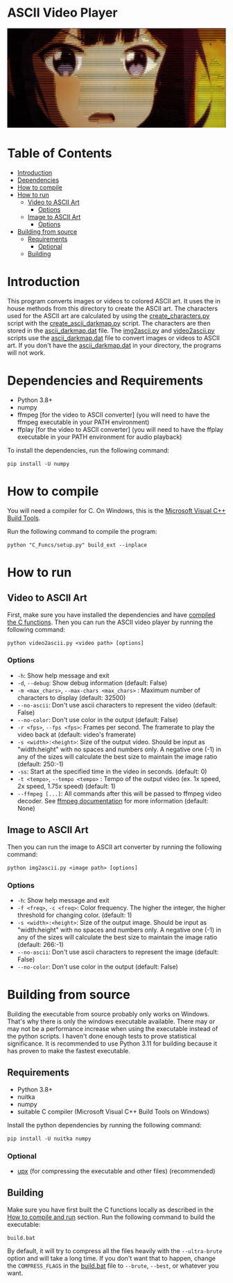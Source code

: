 # ASCII Video Player

![Sample Image](Images/image.png)

# Table of Contents
- [Introduction](#introduction)
- [Dependencies](#dependencies)
- [How to compile](#how-to-compile)
- [How to run](#how-to-run)
  - [Video to ASCII Art](#video-to-ascii-art)
    - [Options](#options)
  - [Image to ASCII Art](#image-to-ascii-art)
    - [Options](#options-1)
- [Building from source](#building-from-source)
  - [Requirements](#requirements)
    - [Optional](#optional)
  - [Building](#building)


# Introduction
This program converts images or videos to colored ASCII art. It uses the in house methods from this directory to create the ASCII art. The characters used for the ASCII art are calculated by using the [create_characters.py](create_characters.py) script with the [create_ascii_darkmap.py](create_ascii_darkmap.py) script. The characters are then stored in the [ascii_darkmap.dat](ascii_darkmap.dat) file. The [img2ascii.py](img2ascii.py) and [video2ascii.py](video2ascii.py) scripts use the [ascii_darkmap.dat](ascii_darkmap.dat) file to convert images or videos to ASCII art. If you don't have the [ascii_darkmap.dat](ascii_darkmap.dat) in your directory, the programs will not work.

# Dependencies and Requirements
- Python 3.8+
- numpy
- ffmpeg [for the video to ASCII converter] (you will need to have the ffmpeg executable in your PATH environment)
- ffplay [for the video to ASCII converter] (you will need to have the ffplay executable in your PATH environment for audio playback)

To install the dependencies, run the following command:
```shell
pip install -U numpy
```

# How to compile
You will need a compiler for C. On Windows, this is the [Microsoft Visual C++ Build Tools](https://visualstudio.microsoft.com/visual-cpp-build-tools/).

Run the following command to compile the program:
```shell
python "C_Funcs/setup.py" build_ext --inplace
```

# How to run

## Video to ASCII Art
First, make sure you have installed the dependencies and have [compiled the C functions](#how-to-compile).
Then you can run the ASCII video player by running the following command:
```shell
python video2ascii.py <video path> [options]
```

### Options
- `-h`: Show help message and exit
- `-d`, `--debug`: Show debug information (default: False)
- `-m <max_chars>`, `--max-chars <max_chars>` : Maximum number of characters to display (default: 32500)
- `--no-ascii`: Don't use ascii characters to represent the video (default: False)
- `--no-color`: Don't use color in the output (default: False)
- `-r <fps>`, `--fps <fps>`: Frames per second. The framerate to play the video back at (default: video's framerate)
- `-s <width>:<height>`: Size of the output video. Should be input as "width:height" with no spaces and numbers only. A negative one (-1) in any of the sizes will calculate the best size to maintain the image ratio (default: 250:-1)
- `-ss`: Start at the specified time in the video in seconds. (default: 0)
- `-t <tempo>`, `--tempo <tempo>` : Tempo of the output video (ex. 1x speed, 2x speed, 1.75x speed) (default: 1)
- `--ffmpeg [...]`: All commands after this will be passed to ffmpeg video decoder. See [ffmpeg documentation](https://ffmpeg.org/ffmpeg.html) for more information (default: None)

## Image to ASCII Art
Then you can run the image to ASCII art converter by running the following command:
```shell
python img2ascii.py <image path> [options]
```

### Options
- `-h`: Show help message and exit
- `-f <freq>`, `-c <freq>`: Color frequency. The higher the integer, the higher threshold for changing color. (default: 1)
- `-s <width>:<height>`: Size of the output image. Should be input as "width:height" with no spaces and numbers only. A negative one (-1) in any of the sizes will calculate the best size to maintain the image ratio (default: 266:-1)
- `--no-ascii`: Don't use ascii characters to represent the image (default: False)
- `--no-color`: Don't use color in the output (default: False)

# Building from source
Building the executable from source probably only works on Windows. That's why there is only the windows executable available.
There may or may not be a performance increase when using the executable instead of the python scripts. I haven't done enough tests to prove statistical significance.
It is recommended to use Python 3.11 for building because it has proven to make the fastest executable.

## Requirements
- Python 3.8+
- nuitka
- numpy
- suitable C compiler (Microsoft Visual C++ Build Tools on Windows)

Install the python dependencies by running the following command:
```shell
pip install -U nuitka numpy
```

### Optional
- [upx](https://github.com/upx/upx/tree/devel) (for compressing the executable and other files) (recommended)

## Building
Make sure you have first built the C functions locally as described in the [How to compile and run](#how-to-compile) section.
Run the following command to build the executable:

```shell
build.bat
```

By default, it will try to compress all the files heavily with the `--ultra-brute` option and will take a long time. If you don't want that to happen, change the `COMPRESS_FLAGS` in the [build.bat](build.bat) file to `--brute`, `--best`, or whatever you want.